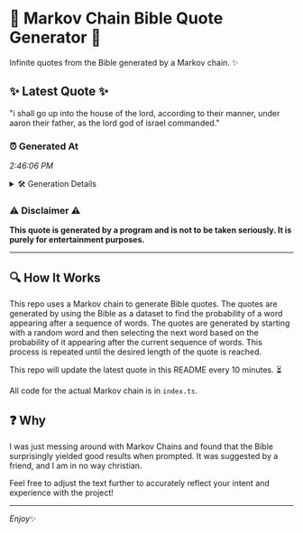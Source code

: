 # 📖 Markov Chain Bible Quote Generator 📖

Infinite quotes from the Bible generated by a Markov chain. ✨

## ✨ Latest Quote ✨
"i shall go up into the house of the lord, according to their manner, under aaron their father, as the lord god of israel commanded."

### ⏰ Generated At
*2:46:06 PM*

<details>
    <summary>🛠️ Generation Details</summary>
    <p>
        <strong>🌱 Seed:</strong> i<br>
        <strong>🔄 Iterations:</strong> 24<br>
        <strong>📜 Context History:</strong><br>[ i ]: shall<br>[ i, shall ]: go<br>[ i, shall, go ]: up<br>[ i, shall, go, up ]: into<br>[ i, shall, go, up, into ]: the<br>[ i, shall, go, up, into, the ]: house<br>[ shall, go, up, into, the, house ]: of<br>[ go, up, into, the, house, of ]: the<br>[ up, into, the, house, of, the ]: lord,<br>[ into, the, house, of, the, lord, ]: according<br>[ the, house, of, the, lord,, according ]: to<br>[ house, of, the, lord,, according, to ]: their<br>[ of, the, lord,, according, to, their ]: manner,<br>[ the, lord,, according, to, their, manner, ]: under<br>[ lord,, according, to, their, manner,, under ]: aaron<br>[ according, to, their, manner,, under, aaron ]: their<br>[ to, their, manner,, under, aaron, their ]: father,<br>[ their, manner,, under, aaron, their, father, ]: as<br>[ manner,, under, aaron, their, father,, as ]: the<br>[ under, aaron, their, father,, as, the ]: lord<br>[ aaron, their, father,, as, the, lord ]: god<br>[ their, father,, as, the, lord, god ]: of<br>[ father,, as, the, lord, god, of ]: israel<br>[ as, the, lord, god, of, israel ]: commanded.<br>
    </p>
</details>

### ⚠️ Disclaimer ⚠️
**This quote is generated by a program and is not to be taken seriously. It is purely for entertainment purposes.**

---

## 🔍 How It Works

This repo uses a Markov chain to generate Bible quotes. The quotes are generated by using the Bible as a dataset to find the probability of a word appearing after a sequence of words. The quotes are generated by starting with a random word and then selecting the next word based on the probability of it appearing after the current sequence of words. This process is repeated until the desired length of the quote is reached.

This repo will update the latest quote in this README every 10 minutes. ⏳

All code for the actual Markov chain is in `index.ts`.

## ❓ Why

I was just messing around with Markov Chains and found that the Bible surprisingly yielded good results when prompted. 
It was suggested by a friend, and I am in no way christian.

Feel free to adjust the text further to accurately reflect your intent and experience with the project!

---

*Enjoy*✨
